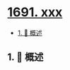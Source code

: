 # [1691. xxx](https://github.com/Tdahuyou/TNotes.leetcode/tree/main/notes/1691.%20xxx)

<!-- region:toc -->

- [1. 📝 概述](#1--概述)

<!-- endregion:toc -->

## 1. 📝 概述
